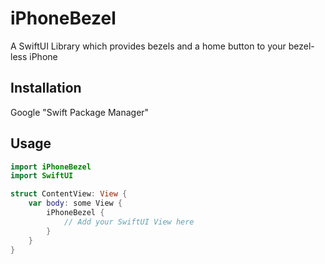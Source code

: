 # iPhoneBezel

A SwiftUI Library which provides bezels and a home button to your bezel-less iPhone 

## Installation
Google "Swift Package Manager"



## Usage

```swift
import iPhoneBezel
import SwiftUI

struct ContentView: View {
    var body: some View {
        iPhoneBezel {
            // Add your SwiftUI View here
        }
    }
}

```
